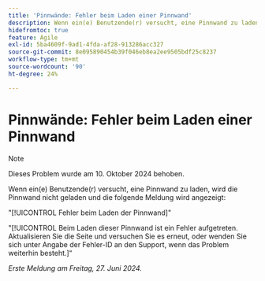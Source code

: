 ```yaml
---
title: 'Pinnwände: Fehler beim Laden einer Pinnwand'
description: Wenn ein(e) Benutzende(r) versucht, eine Pinnwand zu laden, wird die Pinnwand nicht geladen und eine Fehlermeldung wird angezeigt.
hidefromtoc: true
feature: Agile
exl-id: 5ba4609f-9ad1-4fda-af28-913286acc327
source-git-commit: 8e095890454b39f046eb8ea2ee9505bdf25c8237
workflow-type: tm+mt
source-wordcount: '90'
ht-degree: 24%

---
```


# Pinnwände: Fehler beim Laden einer Pinnwand

>[!NOTE]
>
>Dieses Problem wurde am 10. Oktober 2024 behoben.

Wenn ein(e) Benutzende(r) versucht, eine Pinnwand zu laden, wird die Pinnwand nicht geladen und die folgende Meldung wird angezeigt:

&quot;[!UICONTROL Fehler beim Laden der Pinnwand]&quot;

&quot;[!UICONTROL Beim Laden dieser Pinnwand ist ein Fehler aufgetreten. Aktualisieren Sie die Seite und versuchen Sie es erneut, oder wenden Sie sich unter Angabe der Fehler-ID an den Support, wenn das Problem weiterhin besteht.]“

_Erste Meldung am Freitag, 27. Juni 2024._
